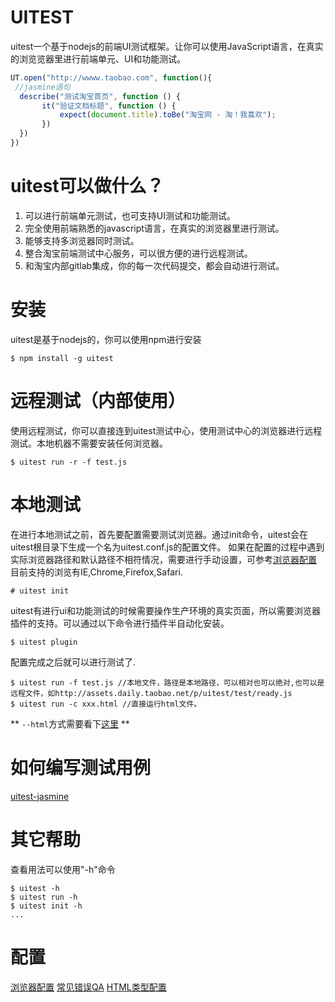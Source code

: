 # UITEST

uitest一个基于nodejs的前端UI测试框架。让你可以使用JavaScript语言，在真实的浏览览器里进行前端单元、UI和功能测试。

```javascript
UT.open("http://wwww.taobao.com", function(){
 //jasmine语句
  describe("测试淘宝首页", function () {
       it("验证文档标题", function () {
           expect(document.title).toBe("淘宝网 - 淘！我喜欢");
       })
  })
})
```

# uitest可以做什么？

 1.	可以进行前端单元测试，也可支持UI测试和功能测试。
 2.	完全使用前端熟悉的javascript语言，在真实的浏览器里进行测试。
 3.	能够支持多浏览器同时测试。
 4. 整合淘宝前端测试中心服务，可以很方便的进行远程测试。
 5. 和淘宝内部gitlab集成，你的每一次代码提交，都会自动进行测试。

# 安装

uitest是基于nodejs的，你可以使用npm进行安装

```shell
$ npm install -g uitest
```

# 远程测试（内部使用）
使用远程测试，你可以直接连到uitest测试中心，使用测试中心的浏览器进行远程测试。本地机器不需要安装任何浏览器。

```shell
$ uitest run -r -f test.js
```

# 本地测试

在进行本地测试之前，首先要配置需要测试浏览器。通过init命令，uitest会在uitest根目录下生成一个名为uitest.conf.js的配置文件。
如果在配置的过程中遇到实际浏览器路径和默认路径不相符情况，需要进行手动设置，可参考[浏览器配置](./docs/browser.md)
目前支持的浏览有IE,Chrome,Firefox,Safari.

```shell
# uitest init
```

uitest有进行ui和功能测试的时候需要操作生产环境的真实页面，所以需要浏览器插件的支持。可以通过以下命令进行插件半自动化安装。

```shell
$ uitest plugin
```

配置完成之后就可以进行测试了.

```shell
$ uitest run -f test.js //本地文件，路径是本地路径，可以相对也可以绝对,也可以是远程文件，如http://assets.daily.taobao.net/p/uitest/test/ready.js
$ uitest run -c xxx.html //直接运行html文件。
```

** `--html`方式需要看下[这里](./docs/html.md) **

# 如何编写测试用例
[uitest-jasmine](https://github.com/uitest/uitest/wiki/API)

# 其它帮助
查看用法可以使用"-h"命令

```shell
$ uitest -h
$ uitest run -h
$ uitest init -h
...
```

# 配置

[浏览器配置](./docs/bowers.md)
[常见错误QA](./docs/errors.md)
[HTML类型配置](./docs/html.md)